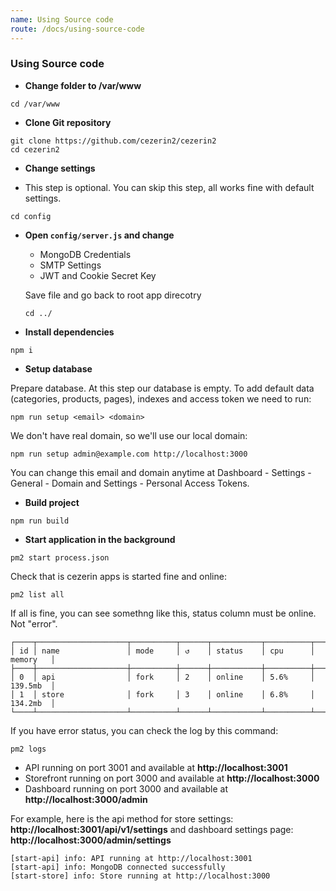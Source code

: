 ```yaml
---
name: Using Source code
route: /docs/using-source-code
---
```


### Using Source code

- **Change folder to /var/www**

```shell
cd /var/www
```

- **Clone Git repository**

```shell
git clone https://github.com/cezerin2/cezerin2
cd cezerin2
```

- **Change settings**

- This step is optional. You can skip this step, all works fine with default settings.

```shell
cd config
```

- **Open `config/server.js` and change**

  - MongoDB Credentials
  - SMTP Settings
  - JWT and Cookie Secret Key

  Save file and go back to root app direcotry

  ```shell
  cd ../
  ```

- **Install dependencies**

```shell
npm i
```

- **Setup database**

Prepare database. At this step our database is empty. To add default data (categories, products, pages), indexes and access token we need to run:

```shell
npm run setup <email> <domain>
```

We don't have real domain, so we'll use our local domain:

```shell
npm run setup admin@example.com http://localhost:3000
```

You can change this email and domain anytime at Dashboard - Settings - General - Domain and Settings - Personal Access Tokens.

- **Build project**

```shell
npm run build
```

- **Start application in the background**

```shell
pm2 start process.json
```

Check that is cezerin apps is started fine and online:

```shell
pm2 list all
```

If all is fine, you can see somethng like this, status column must be online. Not "error".

```shell
┌────┬────────────────────┬──────────┬──────┬───────────┬──────────┬──────────┐
│ id │ name               │ mode     │ ↺    │ status    │ cpu      │ memory   │
├────┼────────────────────┼──────────┼──────┼───────────┼──────────┼──────────┤
│ 0  │ api                │ fork     │ 2    │ online    │ 5.6%     │ 139.5mb  │
│ 1  │ store              │ fork     │ 3    │ online    │ 6.8%     │ 134.2mb  │
└────┴────────────────────┴──────────┴──────┴───────────┴──────────┴──────────┘
```

If you have error status, you can check the log by this command:

```shell
pm2 logs
```

- API running on port 3001 and available at **http://localhost:3001**
- Storefront running on port 3000 and available at **http://localhost:3000**
- Dashboard running on port 3000 and available at **http://localhost:3000/admin**

For example, here is the api method for store settings: **http://localhost:3001/api/v1/settings**
and dashboard settings page: **http://localhost:3000/admin/settings**

```shell
[start-api] info: API running at http://localhost:3001
[start-api] info: MongoDB connected successfully
[start-store] info: Store running at http://localhost:3000
```
